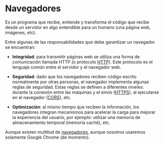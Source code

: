 # Navegadores

Es un programa que recibe, entiende y transforma el código que recibe desde un servidor en algo entendible para un humano (una página web, imágenes, etc).

Entre algunas de las responsabilidades que debe garantizar un navegador se encuentran:

* **Integridad**: para transmitir páginas web se utiliza una forma de comunicación llamada HTTP (o protocolo [HTTP](http://www.w3.org/Protocols/)). Este protocolo es el lenguaje común entre el servidor y el navegador web. 

* **Seguridad**: dado que los navegadores reciben código escrito normalmente por otras personas, el navegador implementa algunas reglas de seguridad. Estas reglas se definen a diferentes niveles: durante la conexión entre las máquinas y el envío ([HTTPS](https://en.wikipedia.org/wiki/HTTPS)), al ejecutarse en el navegador ([CORS](https://en.wikipedia.org/wiki/Cross-origin_resource_sharing)), etc.

* **Optimización**: al mismo tiempo que reciben la información, los navegadores integran mecanismos para acelerar la carga para mejorar la experiencia del usuario, por ejemplo: utilizar una memoria de almacenamiento temporal (memoria caché), etc.

Aunque existen multitud de [navegadores](https://es.wikipedia.org/wiki/Navegador_web#Ejemplos_de_navegadores_web), aunque nosotros usaremos solamente Google Chrome (de momento).